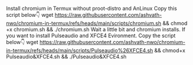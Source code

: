 Install chromium in Termux without proot-distro and AnLinux
Copy this script below👇
wget https://raw.githubusercontent.com/ashvath-nwo/chromium-in-termux/refs/heads/main/scripts/chromium.sh && chmod +x chromium.sh && ./chromium.sh
Wait a little bit and chromium installs.
If you want to install Pulseaudio and XFCE4 Evironment. Copy the script below👇
wget https://raw.githubusercontent.com/ashvath-nwo/chromium-in-termux/refs/heads/main/scripts/Pulseaudio%26XFCE4.sh && chmod+x Pulseaudio&XFCE4.sh && ./Pulseaudio&XFCE4.sh

